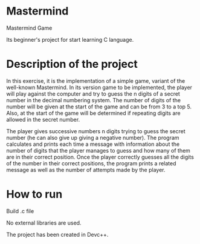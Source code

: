 # Mastermind
 Mastermind Game

Its beginner's project for start learning C language.

# Description of the project
In this exercise, it is the implementation of a simple game, variant of the well-known Mastermind. In its version
game to be implemented, the player will play against the computer and try to guess the n digits of a secret number in the decimal numbering system. The number of digits of the number will be given at the start of the game and can be from 3 to a top 5. Also, at the start of the game will be determined if repeating digits are allowed in the secret number.

The player gives successive numbers n digits trying to guess the secret number (he can also give up giving a negative number). The program calculates and prints each time a message with information about the number of digits that the player manages to guess and how many of them are in their correct position. Once the player correctly guesses all the digits of the number in their correct positions, the program prints a related message as well as the number of attempts made by the player.

# How to run
Build .c file

No external libraries are used.

The project has been created in Devc++.